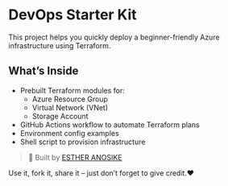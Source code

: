 # DevOps Starter Kit

This project helps you quickly deploy a beginner-friendly Azure infrastructure using Terraform.

## What’s Inside

- Prebuilt Terraform modules for:
  - Azure Resource Group
  - Virtual Network (VNet)
  - Storage Account
- GitHub Actions workflow to automate Terraform plans
- Environment config examples
- Shell script to provision infrastructure

> 🙌 Built by [ESTHER ANOSIKE](https://github.com/EstherAnosike)

Use it, fork it, share it – just don’t forget to give credit.❤️
